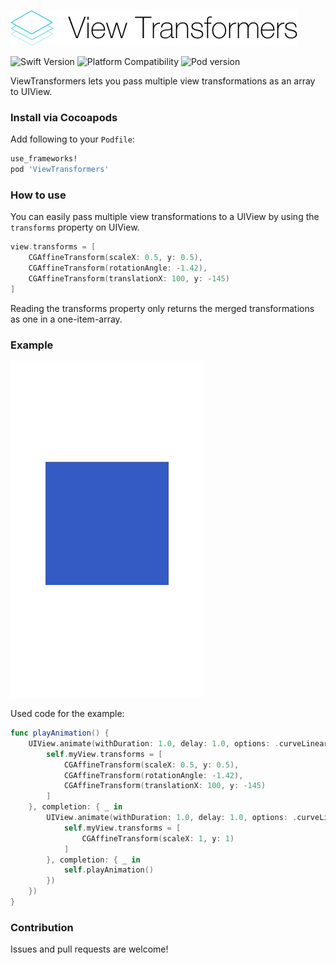 ![alt text](https://github.com/truffls/view-transformers-ios/raw/master/readme-images/logo.png "View Transformers")

![Swift Version](https://img.shields.io/badge/swift-3.2-orange.svg "Swift 3.2")
![Platform Compatibility](https://img.shields.io/badge/platform-ios-lightgrey.svg "Platform iOS")
![Pod version](https://img.shields.io/badge/pod-v0.0.4-blue.svg "Pod version 0.0.4")

ViewTransformers lets you pass multiple view transformations as an array to UIView.


### Install via Cocoapods

Add following to your `Podfile`:

```ruby
use_frameworks!
pod 'ViewTransformers'
```

### How to use

You can easily pass multiple view transformations to a UIView by using the `transforms` property on UIView.

```swift
view.transforms = [
    CGAffineTransform(scaleX: 0.5, y: 0.5),
    CGAffineTransform(rotationAngle: -1.42),
    CGAffineTransform(translationX: 100, y: -145)
]
```

Reading the transforms property only returns the merged transformations as one in a one-item-array.


### Example

![alt text](https://github.com/truffls/view-transformers-ios/raw/master/readme-images/example.gif "Example")

Used code for the example:

```swift
func playAnimation() {
    UIView.animate(withDuration: 1.0, delay: 1.0, options: .curveLinear, animations: {
        self.myView.transforms = [
            CGAffineTransform(scaleX: 0.5, y: 0.5),
            CGAffineTransform(rotationAngle: -1.42),
            CGAffineTransform(translationX: 100, y: -145)
        ]
    }, completion: { _ in
        UIView.animate(withDuration: 1.0, delay: 1.0, options: .curveLinear, animations: {
            self.myView.transforms = [
                CGAffineTransform(scaleX: 1, y: 1)
            ]
        }, completion: { _ in
            self.playAnimation()
        })
    })
}
```

### Contribution

Issues and pull requests are welcome!
